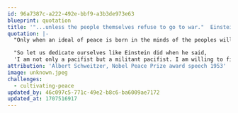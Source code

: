 ```yaml
---
id: 96a7387c-a222-492e-bbf9-a3b3de973e63
blueprint: quotation
title: '"...unless the people themselves refuse to go to war."  Einstein'
quotation: |-
  "Only when an ideal of peace is born in the minds of the peoples will the institutions set up to maintain this peace effectively fulfill the function expected of them.

  "So let us dedicate ourselves like Einstein did when he said, 
  'I am not only a pacifist but a militant pacifist. I am willing to fight for peace. Nothing will end war unless the people themselves refuse to go to war.'"
attribution: 'Albert Schweitzer, Nobel Peace Prize award speech 1953'
image: unknown.jpeg
challenges:
  - cultivating-peace
updated_by: 46c097c5-771c-49e2-b8c6-ba6009ae7172
updated_at: 1707516917
---
```

